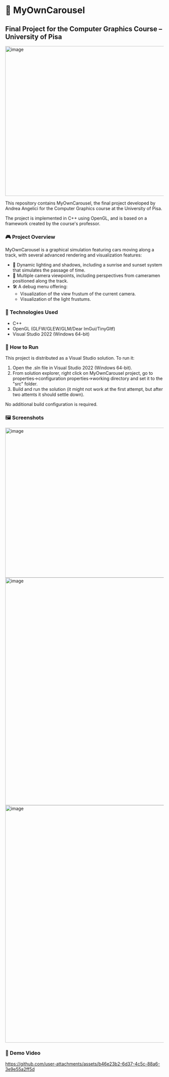 # 🚗 MyOwnCarousel
## Final Project for the Computer Graphics Course – University of Pisa

<img width="778" height="476" alt="image" src="https://github.com/user-attachments/assets/f9f5f1d9-800f-42f6-8a57-2615a1e0dcf0" />

This repository contains MyOwnCarousel, the final project developed by Andrea Angelici for the Computer Graphics course at the University of Pisa.

The project is implemented in C++ using OpenGL, and is based on a framework created by the course's professor.

### 🎮 Project Overview
MyOwnCarousel is a graphical simulation featuring cars moving along a track, with several advanced rendering and visualization features:

- 🌅 Dynamic lighting and shadows, including a sunrise and sunset system that simulates the passage of time.
- 🎥 Multiple camera viewpoints, including perspectives from cameramen positioned along the track.
- 🛠️ A debug menu offering:
  - Visualization of the view frustum of the current camera.
  - Visualization of the light frustums.

### 🧱 Technologies Used
- C++
- OpenGL (GLFW/GLEW/GLM/Dear ImGui/TinyGltf)
- Visual Studio 2022 (Windows 64-bit)

### 🚀 How to Run
This project is distributed as a Visual Studio solution. To run it:

1. Open the .sln file in Visual Studio 2022 (Windows 64-bit).
2. From solution explorer, right click on MyOwnCarousel project, go to properties->configuration properties->working directory and set it to the "src" folder.
3. Build and run the solution (it might not work at the first attempt, but after two attemts it should settle down).

No additional build configuration is required.

### 🖼️ Screenshots

<img width="778" height="476" alt="image" src="https://github.com/user-attachments/assets/f9f5f1d9-800f-42f6-8a57-2615a1e0dcf0" />
<img width="735" height="723" alt="image" src="https://github.com/user-attachments/assets/51fb51d5-8c24-433c-9c3c-8139c848508a" />
<img width="755" height="754" alt="image" src="https://github.com/user-attachments/assets/81c3ae78-d931-4cba-bac7-74019acdc820" />

### 🎥 Demo Video

https://github.com/user-attachments/assets/b46e23b2-6d37-4c5c-88a6-3e9e55a2ff5d


